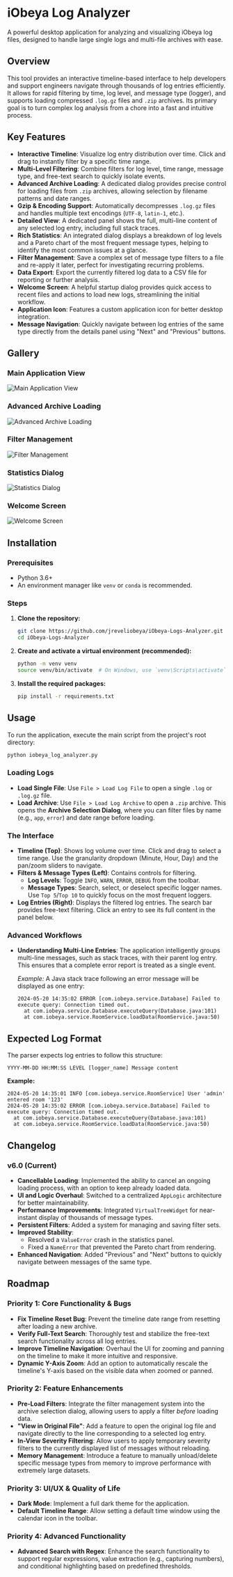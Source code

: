 # iObeya Log Analyzer

A powerful desktop application for analyzing and visualizing iObeya log files, designed to handle large single logs and multi-file archives with ease.

## Overview

This tool provides an interactive timeline-based interface to help developers and support engineers navigate through thousands of log entries efficiently. It allows for rapid filtering by time, log level, and message type (logger), and supports loading compressed `.log.gz` files and `.zip` archives. Its primary goal is to turn complex log analysis from a chore into a fast and intuitive process.

## Key Features

-   **Interactive Timeline**: Visualize log entry distribution over time. Click and drag to instantly filter by a specific time range.
-   **Multi-Level Filtering**: Combine filters for log level, time range, message type, and free-text search to quickly isolate events.
-   **Advanced Archive Loading**: A dedicated dialog provides precise control for loading files from `.zip` archives, allowing selection by filename patterns and date ranges.
-   **Gzip & Encoding Support**: Automatically decompresses `.log.gz` files and handles multiple text encodings (`UTF-8`, `latin-1`, etc.).
-   **Detailed View**: A dedicated panel shows the full, multi-line content of any selected log entry, including full stack traces.
-   **Rich Statistics**: An integrated dialog displays a breakdown of log levels and a Pareto chart of the most frequent message types, helping to identify the most common issues at a glance.
-   **Filter Management**: Save a complex set of message type filters to a file and re-apply it later, perfect for investigating recurring problems.
-   **Data Export**: Export the currently filtered log data to a CSV file for reporting or further analysis.
-   **Welcome Screen**: A helpful startup dialog provides quick access to recent files and actions to load new logs, streamlining the initial workflow.
-   **Application Icon**: Features a custom application icon for better desktop integration.
-   **Message Navigation**: Quickly navigate between log entries of the same type directly from the details panel using "Next" and "Previous" buttons.

## Gallery

### Main Application View
![Main Application View](images/application.jpg)

### Advanced Archive Loading
![Advanced Archive Loading](images/load_archive.jpg)

### Filter Management
![Filter Management](images/manage_filters.jpg)

### Statistics Dialog
![Statistics Dialog](images/stats_dialog.jpg)

### Welcome Screen
![Welcome Screen](images/welcome_screen.jpg)

## Installation

### Prerequisites

-   Python 3.6+
-   An environment manager like `venv` or `conda` is recommended.

### Steps

1.  **Clone the repository:**
    ```bash
    git clone https://github.com/jreveliobeya/iObeya-Logs-Analyzer.git
    cd iObeya-Logs-Analyzer
    ```

2.  **Create and activate a virtual environment (recommended):**
    ```bash
    python -m venv venv
    source venv/bin/activate  # On Windows, use `venv\Scripts\activate`
    ```

3.  **Install the required packages:**
    ```bash
    pip install -r requirements.txt
    ```

## Usage

To run the application, execute the main script from the project's root directory:

```bash
python iobeya_log_analyzer.py
```

### Loading Logs

-   **Load Single File**: Use `File > Load Log File` to open a single `.log` or `.log.gz` file.
-   **Load Archive**: Use `File > Load Log Archive` to open a `.zip` archive. This opens the **Archive Selection Dialog**, where you can filter files by name (e.g., `app`, `error`) and date range before loading.

### The Interface

-   **Timeline (Top)**: Shows log volume over time. Click and drag to select a time range. Use the granularity dropdown (Minute, Hour, Day) and the pan/zoom sliders to navigate.
-   **Filters & Message Types (Left)**: Contains controls for filtering.
    -   **Log Levels**: Toggle `INFO`, `WARN`, `ERROR`, `DEBUG` from the toolbar.
    -   **Message Types**: Search, select, or deselect specific logger names. Use `Top 5`/`Top 10` to quickly focus on the most frequent loggers.
-   **Log Entries (Right)**: Displays the filtered log entries. The search bar provides free-text filtering. Click an entry to see its full content in the panel below.

### Advanced Workflows

-   **Understanding Multi-Line Entries**: The application intelligently groups multi-line messages, such as stack traces, with their parent log entry. This ensures that a complete error report is treated as a single event.

    *Example:*
    A Java stack trace following an error message will be displayed as one entry:
    ```
    2024-05-20 14:35:02 ERROR [com.iobeya.service.Database] Failed to execute query: Connection timed out.
      at com.iobeya.service.Database.executeQuery(Database.java:101)
      at com.iobeya.service.RoomService.loadData(RoomService.java:50)
    ```

## Expected Log Format

The parser expects log entries to follow this structure:

```
YYYY-MM-DD HH:MM:SS LEVEL [logger_name] Message content
```

**Example:**

```
2024-05-20 14:35:01 INFO [com.iobeya.service.RoomService] User 'admin' entered room '123'
2024-05-20 14:35:02 ERROR [com.iobeya.service.Database] Failed to execute query: Connection timed out.
  at com.iobeya.service.Database.executeQuery(Database.java:101)
  at com.iobeya.service.RoomService.loadData(RoomService.java:50)
```

## Changelog

### v6.0 (Current)
- **Cancellable Loading**: Implemented the ability to cancel an ongoing loading process, with an option to keep already loaded data.
- **UI and Logic Overhaul**: Switched to a centralized `AppLogic` architecture for better maintainability.
- **Performance Improvements**: Integrated `VirtualTreeWidget` for near-instant display of thousands of message types.
- **Persistent Filters**: Added a system for managing and saving filter sets.
- **Improved Stability**:
    - Resolved a `ValueError` crash in the statistics panel.
    - Fixed a `NameError` that prevented the Pareto chart from rendering.
- **Enhanced Navigation**: Added "Previous" and "Next" buttons to quickly navigate between messages of the same type.

## Roadmap

### Priority 1: Core Functionality & Bugs
-   **Fix Timeline Reset Bug**: Prevent the timeline date range from resetting after loading a new archive.
-   **Verify Full-Text Search**: Thoroughly test and stabilize the free-text search functionality across all log entries.
-   **Improve Timeline Navigation**: Overhaul the UI for zooming and panning on the timeline to make it more intuitive and responsive.
-   **Dynamic Y-Axis Zoom**: Add an option to automatically rescale the timeline's Y-axis based on the visible data when zoomed or panned.

### Priority 2: Feature Enhancements
-   **Pre-Load Filters**: Integrate the filter management system into the archive selection dialog, allowing users to apply a filter *before* loading data.
-   **"View in Original File"**: Add a feature to open the original log file and navigate directly to the line corresponding to a selected log entry.
-   **In-View Severity Filtering**: Allow users to apply temporary severity filters to the currently displayed list of messages without reloading.
-   **Memory Management**: Introduce a feature to manually unload/delete specific message types from memory to improve performance with extremely large datasets.

### Priority 3: UI/UX & Quality of Life
-   **Dark Mode**: Implement a full dark theme for the application.
-   **Default Timeline Range**: Allow setting a default time window using the calendar icon in the toolbar.

### Priority 4: Advanced Functionality
-   **Advanced Search with Regex**: Enhance the search functionality to support regular expressions, value extraction (e.g., capturing numbers), and conditional highlighting based on predefined thresholds.

